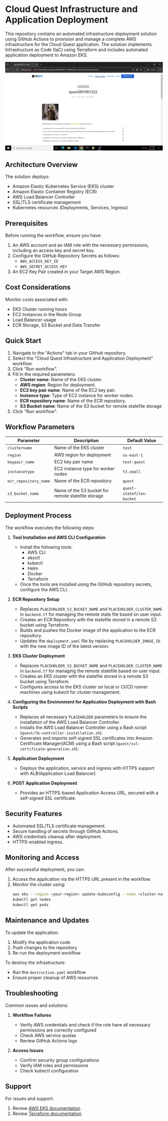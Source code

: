 # Cloud Quest Infrastructure and Application Deployment

This repository contains an automated infrastructure deployment solution using GitHub Actions to provision and manage a complete AWS infrastructure for the Cloud Quest application. The solution implements Infrastructure as Code (IaC) using Terraform and includes automated application deployment to Amazon EKS.

![Secret Page Screenshot](result.png)

## Architecture Overview

The solution deploys:
- Amazon Elastic Kubernetes Service (EKS) cluster
- Amazon Elastic Container Registry (ECR)
- AWS Load Balancer Controller
- SSL/TLS certificate management
- Kubernetes resources (Deployments, Services, Ingress)

## Prerequisites

Before running the workflow, ensure you have:

1. An AWS account and an IAM role with the necessary permissions, including an access key and secret key.
2. Configure the GitHub Repository Secrets as follows:
   - `AWS_ACCESS_KEY_ID`
   - `AWS_SECRET_ACCESS_KEY`
3. An EC2 Key Pair created in your Target AWS Region.

## Cost Considerations

Monitor costs associated with:
- EKS Cluster running hours
- EC2 Instances in the Node Group
- Load Balancer usage
- ECR Storage, S3 Bucket and Data Transfer

## Quick Start

1. Navigate to the "Actions" tab in your GitHub repository.
2. Select the "Cloud Quest Infrastructure and Application Deployment" workflow.
3. Click "Run workflow".
4. Fill in the required parameters:
   - **Cluster name**: Name of the EKS cluster.
   - **AWS region**: Region for deployment.
   - **EC2 key pair name**: Name of the EC2 key pair.
   - **Instance type**: Type of EC2 instance for worker nodes.
   - **ECR repository name**: Name of the ECR repository.
   - **S3 Bucket name**: Name of the S3 bucket for remote statefile storage
5. Click "Run workflow".

## Workflow Parameters

| Parameter          | Description                          | Default Value |
|--------------------|--------------------------------------|---------------|
| `clustername`      | Name of the EKS cluster              | `test`    |
| `region`           | AWS region for deployment            | `us-east-1`   |
| `keypair_name`     | EC2 key pair name                    | `test-quest` |
| `instancetype`     | EC2 instance type for worker nodes   | `t3.small`    |
| `ecr_repository_name` | Name of the ECR repository       | `quest`       |
| `s3_bucket_name` | Name of the S3 bucket for remote statefile storage | `quest-statefiles-bucket`       |


## Deployment Process

The workflow executes the following steps:

1. **Tool Installation and AWS CLI Configuration**
   - Install the following tools:
      - AWS CLI
      - eksctl
      - kubectl
      - Helm
      - Docker
      - Terraform
   - Once the tools are installed using the GitHub repository secrets, configure the AWS CLI.

2. **ECR Repository Setup**
   - Replaces `PLACEHOLDER_S3_BUCKET_NAME` and `PLACEHOLDER_CLUSTER_NAME` in `backend.tf` for managing the remote state file based on user input.
   - Creates an ECR Repository with the statefile stored in a remote S3 bucket using Terraform.
   - Builds and pushes the Docker image of the application to the ECR repository.
   - Updates the `deployment.yaml` file by replacing `PLACEHOLDER_IMAGE_ID` with the new image ID of the latest version.

3. **EKS Cluster Deployment**
   - Replaces `PLACEHOLDER_S3_BUCKET_NAME` and `PLACEHOLDER_CLUSTER_NAME` in `backend.tf` for managing the remote statefile based on user input.
   - Creates an EKS cluster with the statefile stored in a remote S3 bucket using Terraform.
   - Configures access to the EKS cluster on local or CI/CD runner machines using kubectl for cluster management.
     
4. **Configuring the Environment for Application Deployment with Bash Scripts**
   - Replaces all necessary `PLACEHOLDER` parameters to ensure the installation of the AWS Load Balancer Controller.
   - Installs the AWS Load Balancer Controller using a Bash script (`quest/lb-controller-installation.sh`).
   - Generates and imports self-signed SSL certificates into Amazon Certificate Manager(ACM) using a Bash script (`quest/ssl-certificate-generation.sh`).
     
5. **Application Deployment**
   - Deploys the application, service and ingress with HTTPS support with ALB(Application Load Balancer)

5. **POST Application Deployment**
   - Provides an HTTPS-based Application Access URL, secured with a self-signed SSL certificate.

## Security Features

- Automated SSL/TLS certificate management.
- Secure handling of secrets through GitHub Actions.
- AWS credentials cleanup after deployment.
- HTTPS-enabled ingress.

## Monitoring and Access

After successful deployment, you can:

1. Access the application via the HTTPS URL present in the workflow.
2. Monitor the cluster using:
   ```bash
   aws eks --region <your-region> update-kubeconfig --name <cluster-name>
   kubectl get nodes
   kubectl get pods
   ```

## Maintenance and Updates

To update the application:

1. Modify the application code
2. Push changes to the repository
3. Re-run the deployment workflow

To destroy the infrastructure:
- Run the `destruction.yaml` workflow
- Ensure proper cleanup of AWS resources

## Troubleshooting

Common issues and solutions:

1. **Workflow Failures**
   - Verify AWS credentials and check if the role have all necessary permissions are correctly configured
   - Check AWS service quotas
   - Review GitHub Actions logs

2. **Access Issues**
   - Confirm security group configurations
   - Verify IAM roles and permissions
   - Check kubectl configuration

## Support

For issues and support:
1. Review [AWS EKS documentation](https://docs.aws.amazon.com/eks/latest/userguide/what-is-eks.html)
2. Review [Terraform documentation](https://developer.hashicorp.com/terraform/tutorials/kubernetes/eks)
